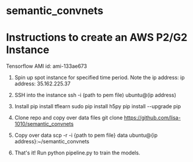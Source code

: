 # semantic_convnets

# Instructions to create an AWS P2/G2 Instance

Tensorflow AMI id: ami-133ae673

1) Spin up spot instance for specified time period. Note the ip address: 
	ip address: 35.162.225.37
2) SSH into the instance
	ssh -i (path to pem file) ubuntu@(ip address)
3) Install
	pip install tflearn
	sudo pip install h5py
	pip install --upgrade pip 

4) Clone repo and copy over data files
	git clone https://github.com/lisa-1010/semantic_convnets

5) Copy over data
	scp -r -i {path to pem file} data ubuntu@{ip address}:~/semantic_convnets

6) That's it! Run python pipeline.py to train the models.


